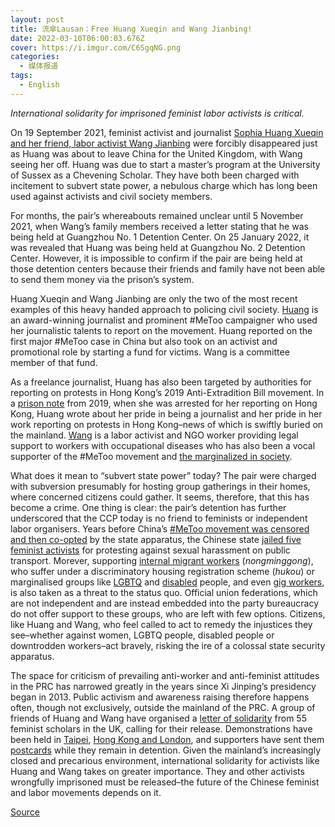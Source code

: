 ```yaml
---
layout: post
title: 流傘Lausan：Free Huang Xueqin and Wang Jianbing!
date: 2022-03-10T06:00:03.676Z
cover: https://i.imgur.com/C6SgqNG.png
categories:
  - 媒体报道
tags:
  - English
---
```

*International solidarity for imprisoned feminist labor activists is critical.*

<!-- more -->

On 19 September 2021, feminist activist and journalist [Sophia Huang Xueqin and her friend, labor activist Wang Jianbing](https://free-xueq-jianb.github.io/) were forcibly disappeared just as Huang was about to leave China for the United Kingdom, with Wang seeing her off. Huang was due to start a master’s program at the University of Sussex as a Chevening Scholar. They have both been charged with incitement to subvert state power, a nebulous charge which has long been used against activists and civil society members.

For months, the pair’s whereabouts remained unclear until 5 November 2021, when Wang’s family members received a letter stating that he was being held at Guangzhou No. 1 Detention Center. On 25 January 2022, it was revealed that Huang was being held at Guangzhou No. 2 Detention Center. However, it is impossible to confirm if the pair are being held at those detention centers because their friends and family have not been able to send them money via the prison’s system. 

Huang Xueqin and Wang Jianbing are only the two of the most recent examples of this heavy handed approach to policing civil society. [Huang](https://cpj.org/data/people/sophia-huang-xueqin/) is an award-winning journalist and prominent #MeToo campaigner who used her journalistic talents to report on the movement. Huang reported on the first major #MeToo case in China but also took on an activist and promotional role by starting a fund for victims. Wang is a committee member of that fund.

As a freelance journalist, Huang has also been targeted by authorities for reporting on protests in Hong Kong’s 2019 Anti-Extradition Bill movement. In a [prison note](https://free-xueq-jianb.github.io/2022/01/09/being-a-journalist-is-not-a-crime/) from 2019, when she was arrested for her reporting on Hong Kong, Huang wrote about her pride in being a journalist and her pride in her work reporting on protests in Hong Kong–news of which is swiftly buried on the mainland. [Wang](https://www.business-humanrights.org/en/latest-news/wang-jianbing-guangzhou-gongmin-ngo/) is a labor activist and NGO worker providing legal support to workers with occupational diseases who has also been a vocal supporter of the #MeToo movement and [the marginalized in society](https://free-xueq-jianb.github.io/2022/01/27/ordinary_chinese_activist/). 

What does it mean to “subvert state power” today? The pair were charged with subversion presumably for hosting group gatherings in their homes, where concerned citizens could gather. It seems, therefore, that this has become a crime. One thing is clear: the pair’s detention has further underscored that the CCP today is no friend to feminists or independent labor organisers. Years before China’s [#MeToo movement was censored and then co-opted](https://signal.supchina.com/chinas-metoo-movement-explained/) by the state apparatus, the Chinese state [jailed five feminist activists](https://www.dissentmagazine.org/article/china-feminist-five) for protesting against sexual harassment on public transport. Morever, supporting [internal migrant workers](https://libcom.org/history/chinas-migrant-workers) (*nongminggong*), who suffer under a discriminatory housing registration scheme (*hukou*) or marginalised groups like [LGBTQ](https://www.theguardian.com/world/2021/jul/08/outrage-over-crackdown-on-lgbtq-wechat-accounts-in-china) and [disabled](https://www.sixthtone.com/news/1001285/invisible-millions-chinas-unnoticed-disabled-people) people, and even [gig workers](https://clb.org.hk/content/trade-union-officials-distance-themselves-food-delivery-workers’-suffering), is also taken as a threat to the status quo. Official union federations, which are not independent and are instead embedded into the party bureaucracy do not offer support to these groups, who are left with few options. Citizens, like Huang and Wang, who feel called to act to remedy the injustices they see–whether against women, LGBTQ people, disabled people or downtrodden workers–act bravely, risking the ire of a colossal state security apparatus. 

The space for criticism of prevailing anti-worker and anti-feminist attitudes in the PRC has narrowed greatly in the years since Xi Jinping’s presidency began in 2013. Public activism and awareness raising therefore happens often, though not exclusively, outside the mainland of the PRC. A group of friends of Huang and Wang have organised a [letter of solidarity](https://free-xueq-jianb.github.io/2022/02/11/55_scholars_support/) from 55 feminist scholars in the UK, calling for their release. Demonstrations have been held in [Taipei](https://free-xueq-jianb.github.io/2022/02/20/在臺北，我們撐雪餅！/), [Hong Kong and London](https://free-xueq-jianb.github.io/2022/02/05/xuebing_world/), and supporters have sent them [postcards](https://twitter.com/FreeXueBing/status/1493052625822130183) while they remain in detention. Given the mainland’s increasingly closed and precarious environment, international solidarity for activists like Huang and Wang takes on greater importance. They and other activists wrongfully imprisoned must be released–the future of the Chinese feminist and labor movements depends on it. 

[Source](https://lausan.hk/2022/free-huang-xueqin-and-wang-jianbing/)


